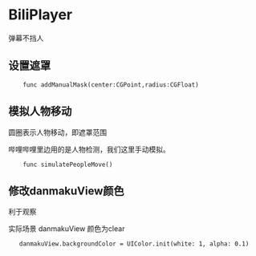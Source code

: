 # BiliPlayer
弹幕不挡人

## 设置遮罩
```
    func addManualMask(center:CGPoint,radius:CGFloat)
```
## 模拟人物移动

圆圈表示人物移动，即遮罩范围

哔哩哔哩里边用的是人物检测，我们这里手动模拟。

```
    func simulatePeopleMove() 
```

## 修改danmakuView颜色

利于观察

实际场景 danmakuView 颜色为clear
```
   danmakuView.backgroundColor = UIColor.init(white: 1, alpha: 0.1)

```

